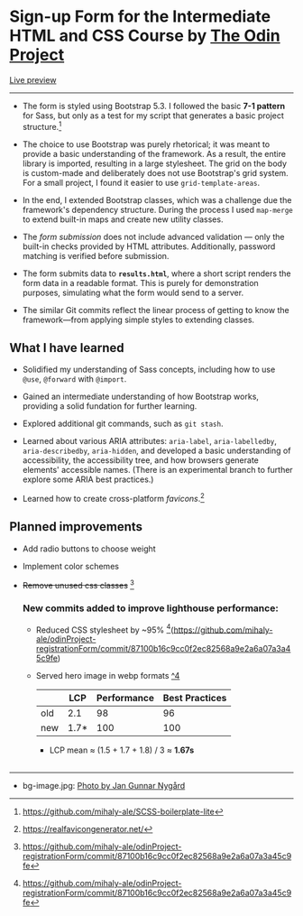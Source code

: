 # Sign-up Form for the Intermediate HTML and CSS Course by [The Odin Project](https://www.theodinproject.com/)

[Live preview](https://mihaly-ale.github.io/odinProject-registrationForm/)

---

- The form is styled using Bootstrap 5.3. I followed the basic **7-1 pattern** for Sass, but only as a test for my script that generates a basic project structure.[^1]

- The choice to use Bootstrap was purely rhetorical; it was meant to provide a basic understanding of the framework. As a result, the entire library is imported, resulting in a large stylesheet. The grid on the body is custom-made and deliberately does not use Bootstrap's grid system. For a small project, I found it easier to use `grid-template-areas`.

- In the end, I extended Bootstrap classes, which was a challenge due the framework's dependency structure. During the process I used `map-merge` to extend built-in maps and create new utility classes.

- The _form submission_ does not include advanced validation — only the built-in checks provided by HTML attributes. Additionally, password matching is verified before submission.

- The form submits data to **`results.html`**, where a short script renders the form data in a readable format. This is purely for demonstration purposes, simulating what the form would send to a server.

- The similar Git commits reflect the linear process of getting to know the framework—from applying simple styles to extending classes.

## What I have learned

- Solidified my understanding of Sass concepts, including how to use `@use`, `@forward` with `@import`.

- Gained an intermediate understanding of how Bootstrap works, providing a solid fundation for further learning.

- Explored additional git commands, such as `git stash`.

- Learned about various ARIA attributes: `aria-label`, `aria-labelledby`, `aria-describedby`, `aria-hidden`, and developed a basic understanding of accessibility, the accessibility tree, and how browsers generate elements' accessible names. (There is an experimental branch to further explore some ARIA best practices.)

- Learned how to create cross-platform _favicons_.[^2]

## Planned improvements

- Add radio buttons to choose weight
- Implement color schemes
- ~~Remove unused css classes~~ [^3]

  ### New commits added to improve lighthouse performance:
    - Reduced CSS stylesheet by ~95% [^3](https://github.com/mihaly-ale/odinProject-registrationForm/commit/87100b16c9cc0f2ec82568a9e2a6a07a3a45c9fe)
    - Served hero image in webp formats [^4](https://github.com/mihaly-ale/odinProject-registrationForm/commit/34f4c11d650303c8961ccc5ad0ea28301b60cb2c)

      |  | LCP | Performance | Best Practices |
      |--- | --- | --- | --- |
      | old | 2.1 | 98 | 96 |
      | new | 1.7* | 100 | 100|
      * LCP mean ≈ (1.5 + 1.7 + 1.8) / 3 ≈ **1.67s**

    <br/>
---

- bg-image.jpg: [Photo by Jan Gunnar Nygård](https://pixabay.com/photos/kettlebell-crossfit-training-gym-6995813/)
<!-- Links: -->

[^1]: https://github.com/mihaly-ale/SCSS-boilerplate-lite
[^2]: https://realfavicongenerator.net/
[^3]: https://github.com/mihaly-ale/odinProject-registrationForm/commit/87100b16c9cc0f2ec82568a9e2a6a07a3a45c9fe

